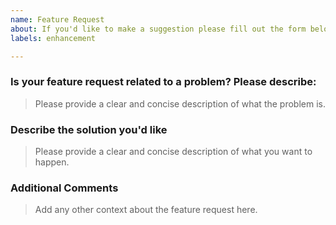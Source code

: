 ```yaml
---
name: Feature Request
about: If you'd like to make a suggestion please fill out the form below.
labels: enhancement

---
```


### Is your feature request related to a problem? Please describe:
> Please provide a clear and concise description of what the problem is.

### Describe the solution you'd like
> Please provide a clear and concise description of what you want to happen.

### Additional Comments
> Add any other context about the feature request here.